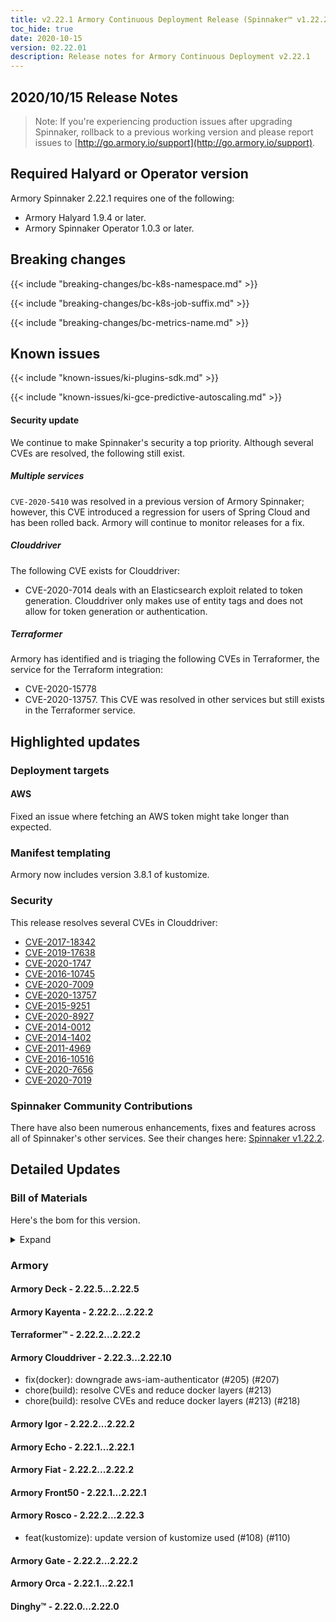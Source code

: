 ```yaml
---
title: v2.22.1 Armory Continuous Deployment Release (Spinnaker™ v1.22.2)
toc_hide: true
date: 2020-10-15
version: 02.22.01
description: Release notes for Armory Continuous Deployment v2.22.1
---
```


## 2020/10/15 Release Notes

> Note: If you're experiencing production issues after upgrading Spinnaker, rollback to a previous working version and please report issues to [http://go.armory.io/support](http://go.armory.io/support).

## Required Halyard or Operator version

Armory Spinnaker 2.22.1 requires one of the following:

* Armory Halyard 1.9.4 or later.
* Armory Spinnaker Operator 1.0.3 or later.

## Breaking changes
<!-- Copy/paste from the previous version if there are recent ones. We can drop breaking changes after 3 minor versions. -->

{{< include "breaking-changes/bc-k8s-namespace.md" >}}


{{< include "breaking-changes/bc-k8s-job-suffix.md" >}}

{{< include "breaking-changes/bc-metrics-name.md" >}}

## Known issues

{{< include "known-issues/ki-plugins-sdk.md" >}}

{{< include "known-issues/ki-gce-predictive-autoscaling.md" >}}


#### Security update

We continue to make Spinnaker's security a top priority. Although several CVEs are resolved, the following still exist.

##### Multiple services

`CVE-2020-5410` was resolved in a previous version of Armory Spinnaker; however, this CVE introduced a regression for users of Spring Cloud and has been rolled back. Armory will continue to monitor releases for a fix.


##### Clouddriver

The following CVE exists for Clouddriver:

- CVE-2020-7014 deals with an Elasticsearch exploit related to token generation. Clouddriver only makes use of entity tags and does not allow for token generation or authentication.

##### Terraformer

Armory has identified and is triaging the following CVEs in Terraformer, the service for the Terraform integration:

- CVE-2020-15778
- CVE-2020-13757. This CVE was resolved in other services but still exists in the Terraformer service.

## Highlighted updates

### Deployment targets

#### AWS

Fixed an issue where fetching an AWS token might take longer than expected.

### Manifest templating

Armory now includes version 3.8.1 of kustomize.

### Security

This release resolves several CVEs in Clouddriver:

* [CVE-2017-18342](https://cve.mitre.org/cgi-bin/cvename.cgi?name=CVE-2017-18342)
* [CVE-2019-17638](https://cve.mitre.org/cgi-bin/cvename.cgi?name=CVE-2019-17638)
* [CVE-2020-1747](https://cve.mitre.org/cgi-bin/cvename.cgi?name=CVE-2020-1747)
* [CVE-2016-10745](https://cve.mitre.org/cgi-bin/cvename.cgi?name=CVE-2016-10745)
* [CVE-2020-7009](https://cve.mitre.org/cgi-bin/cvename.cgi?name=CVE-2020-7009)
* [CVE-2020-13757](https://cve.mitre.org/cgi-bin/cvename.cgi?name=CVE-2020-13757)
* [CVE-2015-9251](https://cve.mitre.org/cgi-bin/cvename.cgi?name=CVE-2015-9251)
* [CVE-2020-8927](https://cve.mitre.org/cgi-bin/cvename.cgi?name=CVE-2020-8927)
* [CVE-2014-0012](https://cve.mitre.org/cgi-bin/cvename.cgi?name=CVE-2014-0012)
* [CVE-2014-1402](https://cve.mitre.org/cgi-bin/cvename.cgi?name=CVE-2014-1402)
* [CVE-2011-4969](https://cve.mitre.org/cgi-bin/cvename.cgi?name=CVE-2011-4969)
* [CVE-2016-10516](https://cve.mitre.org/cgi-bin/cvename.cgi?name=CVE-2016-10516)
* [CVE-2020-7656](https://cve.mitre.org/cgi-bin/cvename.cgi?name=CVE-2020-7656)
* [CVE-2020-7019](https://cve.mitre.org/cgi-bin/cvename.cgi?name=CVE-2020-7019)

###  Spinnaker Community Contributions

<!-- Copy/paste highlights from the corresponding OSS version. -->

There have also been numerous enhancements, fixes and features across all of Spinnaker's other services. See their changes here: [Spinnaker v1.22.2](https://www.spinnaker.io/community/releases/versions/1-22-2-changelog).

## Detailed Updates

### Bill of Materials
Here's the bom for this version.
<details><summary>Expand</summary>
<pre class="highlight">
<code>version: 2.22.1
timestamp: "2020-10-15 15:36:55"
services:
    clouddriver:
        commit: 57502e9a
        version: 2.22.10
    deck:
        commit: f3b0fa58
        version: 2.22.5
    dinghy:
        commit: ad5418ab
        version: 2.22.0
    echo:
        commit: 7cb7dbb4
        version: 2.22.1
    fiat:
        commit: b96e9905
        version: 2.22.2
    front50:
        commit: 7083c875
        version: 2.22.1
    gate:
        commit: fde8b76a
        version: 2.22.2
    igor:
        commit: ef536157
        version: 2.22.2
    kayenta:
        commit: b1aa5c56
        version: 2.22.2
    monitoring-daemon:
        version: 2.22.0
    monitoring-third-party:
        version: 2.22.0
    orca:
        commit: 89cad735
        version: 2.22.1
    rosco:
        commit: dd80635a
        version: 2.22.3
    terraformer:
        commit: e2d395ce
        version: 2.22.2
dependencies:
    redis:
        version: 2:2.8.4-2
artifactSources:
    dockerRegistry: docker.io/armory
</code>
</pre>
</details>

### Armory


#### Armory Deck - 2.22.5...2.22.5


#### Armory Kayenta - 2.22.2...2.22.2


#### Terraformer™ - 2.22.2...2.22.2


#### Armory Clouddriver - 2.22.3...2.22.10

  - fix(docker): downgrade aws-iam-authenticator (#205) (#207)
  - chore(build): resolve CVEs and reduce docker layers (#213)
  - chore(build): resolve CVEs and reduce docker layers (#213) (#218)

#### Armory Igor - 2.22.2...2.22.2


#### Armory Echo - 2.22.1...2.22.1


#### Armory Fiat - 2.22.2...2.22.2


#### Armory Front50 - 2.22.1...2.22.1


#### Armory Rosco - 2.22.2...2.22.3

  - feat(kustomize): update version of kustomize used (#108) (#110)

#### Armory Gate - 2.22.2...2.22.2


#### Armory Orca - 2.22.1...2.22.1


#### Dinghy™ - 2.22.0...2.22.0



